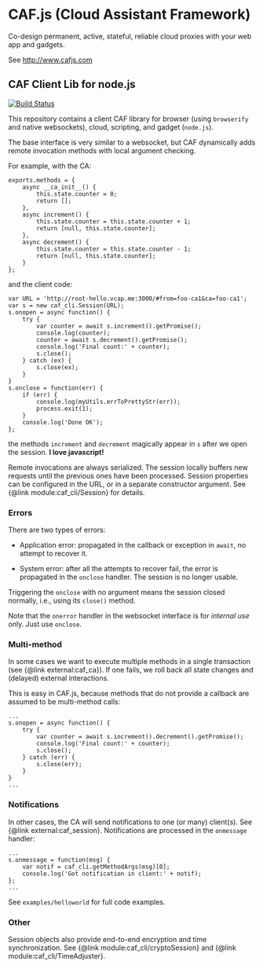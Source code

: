 # CAF.js (Cloud Assistant Framework)

Co-design permanent, active, stateful, reliable cloud proxies with your web app and gadgets.

See http://www.cafjs.com

## CAF Client Lib for node.js
[![Build Status](https://travis-ci.org/cafjs/caf_cli.svg?branch=master)](https://travis-ci.org/cafjs/caf_cli)



This repository contains a client CAF library for browser (using `browserify` and native websockets), cloud, scripting, and gadget (`node.js`).

The base interface is very similar to a websocket, but CAF dynamically adds remote invocation methods with local argument checking.

For example, with the CA:

```
exports.methods = {
    async __ca_init__() {
        this.state.counter = 0;
        return [];
    },
    async increment() {
        this.state.counter = this.state.counter + 1;
        return [null, this.state.counter];
    },
    async decrement() {
        this.state.counter = this.state.counter - 1;
        return [null, this.state.counter];
    }
};
```

and the client code:

```
var URL = 'http://root-hello.vcap.me:3000/#from=foo-ca1&ca=foo-ca1';
var s = new caf_cli.Session(URL);
s.onopen = async function() {
    try {
        var counter = await s.increment().getPromise();
        console.log(counter);
        counter = await s.decrement().getPromise();
        console.log('Final count:' + counter);
        s.close();
    } catch (ex) {
        s.close(ex);
    }
}
s.onclose = function(err) {
    if (err) {
        console.log(myUtils.errToPrettyStr(err));
        process.exit(1);
    }
    console.log('Done OK');
};
```

the methods `increment` and `decrement` magically appear in `s` after we open the session. **I love javascript!**

Remote invocations are always serialized. The session locally buffers new requests until the previous ones have been processed. Session properties can be configured in the URL, or in a separate constructor argument. See {@link module:caf_cli/Session} for details.

### Errors

There are two types of errors:

* Application error: propagated in the callback or exception in `await`, no attempt to recover it.

* System error: after all the attempts to recover fail, the error is propagated in the `onclose` handler. The session is no longer usable.

Triggering the `onclose` with no argument means the session closed normally, i.e., using its `close()` method.

Note that the `onerror` handler in the websocket interface is for *internal use* only. Just use `onclose`.

### Multi-method

In some cases we want to execute multiple methods in a single transaction (see {@link external:caf_ca}). If one fails, we roll back all state changes and (delayed) external interactions.

This is easy in CAF.js, because methods that do not provide a callback are assumed to be multi-method calls:

```
...
s.onopen = async function() {
    try {
        var counter = await s.increment().decrement().getPromise();
        console.log('Final count:' + counter);
        s.close();
    } catch (err) {
        s.close(err);
    }
}
...
```

### Notifications

In other cases, the CA will send notifications to one (or many) client(s). See
{@link external:caf_session}. Notifications are processed in the `onmessage` handler:

```
...
s.onmessage = function(msg) {
    var notif = caf_cli.getMethodArgs(msg)[0];
    console.log('Got notification in client:' + notif);
};
...
```

See `examples/helloworld` for full code examples.

### Other

Session objects also provide end-to-end encryption and time synchronization. See {@link module:caf_cli/cryptoSession} and {@link module:caf_cli/TimeAdjuster}.
